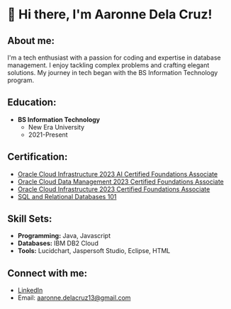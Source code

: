 # 👋 Hi there, I'm Aaronne Dela Cruz!

## About me:
I'm a tech enthusiast with a passion for coding and expertise in database management. I enjoy tackling complex problems and crafting elegant solutions. My journey in tech began with the BS Information Technology program.

## Education:
- **BS Information Technology**
  - New Era University
  - 2021-Present

## Certification:
- [Oracle Cloud Infrastructure 2023 AI Certified Foundations Associate](https://catalog-education.oracle.com/pls/certview/sharebadge?id=56FA494796A3971B4446BFD7E18E5263FD49746635143C07FBEB5B5DECC64BF1)
- [Oracle Cloud Data Management 2023 Certified Foundations Associate](https://catalog-education.oracle.com/pls/certview/sharebadge?id=499F17B4D26CDB39108D9663FF068F2044C5D4425CE17102BF49734B989D6049)
- [Oracle Cloud Infrastructure 2023 Certified Foundations Associate](https://catalog-education.oracle.com/pls/certview/sharebadge?id=378E9C954333079049341179DBA74249BF85A7D5AA36A5E6DE976BE61D4D00AB)
- [SQL and Relational Databases 101](https://courses.cognitiveclass.ai/certificates/390180f906824e98b47558fce7e910e7)

## Skill Sets:
- **Programming:** Java, Javascript
- **Databases:** IBM DB2 Cloud
- **Tools:** Lucidchart, Jaspersoft Studio, Eclipse, HTML

## Connect with me:
- [LinkedIn](LinkedIn_Profile_Link)
- Email: aaronne.delacruz13@gmail.com


<!---
aaronnedelacruz/aaronnedelacruz is a ✨ special ✨ repository because its `README.md` (this file) appears on your GitHub profile.
You can click the Preview link to take a look at your changes.
--->
